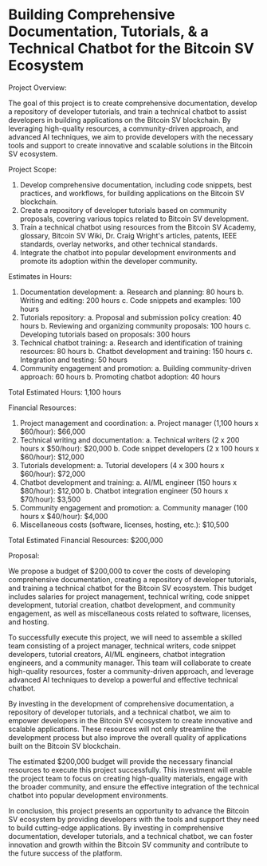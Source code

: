 # Building Comprehensive Documentation, Tutorials, & a Technical Chatbot for the Bitcoin SV Ecosystem

Project Overview:

The goal of this project is to create comprehensive documentation, develop a repository of developer tutorials, and train a technical chatbot to assist developers in building applications on the Bitcoin SV blockchain. By leveraging high-quality resources, a community-driven approach, and advanced AI techniques, we aim to provide developers with the necessary tools and support to create innovative and scalable solutions in the Bitcoin SV ecosystem.

Project Scope:

1. Develop comprehensive documentation, including code snippets, best practices, and workflows, for building applications on the Bitcoin SV blockchain.
2. Create a repository of developer tutorials based on community proposals, covering various topics related to Bitcoin SV development.
3. Train a technical chatbot using resources from the Bitcoin SV Academy, glossary, Bitcoin SV Wiki, Dr. Craig Wright's articles, patents, IEEE standards, overlay networks, and other technical standards.
4. Integrate the chatbot into popular development environments and promote its adoption within the developer community.

Estimates in Hours:

1. Documentation development: a. Research and planning: 80 hours b. Writing and editing: 200 hours c. Code snippets and examples: 100 hours
2. Tutorials repository: a. Proposal and submission policy creation: 40 hours b. Reviewing and organizing community proposals: 100 hours c. Developing tutorials based on proposals: 300 hours
3. Technical chatbot training: a. Research and identification of training resources: 80 hours b. Chatbot development and training: 150 hours c. Integration and testing: 50 hours
4. Community engagement and promotion: a. Building community-driven approach: 60 hours b. Promoting chatbot adoption: 40 hours

Total Estimated Hours: 1,100 hours

Financial Resources:

1. Project management and coordination: a. Project manager (1,100 hours x $60/hour): $66,000
2. Technical writing and documentation: a. Technical writers (2 x 200 hours x $50/hour): $20,000 b. Code snippet developers (2 x 100 hours x $60/hour): $12,000
3. Tutorials development: a. Tutorial developers (4 x 300 hours x $60/hour): $72,000
4. Chatbot development and training: a. AI/ML engineer (150 hours x $80/hour): $12,000 b. Chatbot integration engineer (50 hours x $70/hour): $3,500
5. Community engagement and promotion: a. Community manager (100 hours x $40/hour): $4,000
6. Miscellaneous costs (software, licenses, hosting, etc.): $10,500

Total Estimated Financial Resources: $200,000

Proposal:

We propose a budget of $200,000 to cover the costs of developing comprehensive documentation, creating a repository of developer tutorials, and training a technical chatbot for the Bitcoin SV ecosystem. This budget includes salaries for project management, technical writing, code snippet development, tutorial creation, chatbot development, and community engagement, as well as miscellaneous costs related to software, licenses, and hosting.

To successfully execute this project, we will need to assemble a skilled team consisting of a project manager, technical writers, code snippet developers, tutorial creators, AI/ML engineers, chatbot integration engineers, and a community manager. This team will collaborate to create high-quality resources, foster a community-driven approach, and leverage advanced AI techniques to develop a powerful and effective technical chatbot.

By investing in the development of comprehensive documentation, a repository of developer tutorials, and a technical chatbot, we aim to empower developers in the Bitcoin SV ecosystem to create innovative and scalable applications. These resources will not only streamline the development process but also improve the overall quality of applications built on the Bitcoin SV blockchain.

The estimated $200,000 budget will provide the necessary financial resources to execute this project successfully. This investment will enable the project team to focus on creating high-quality materials, engage with the broader community, and ensure the effective integration of the technical chatbot into popular development environments.

In conclusion, this project presents an opportunity to advance the Bitcoin SV ecosystem by providing developers with the tools and support they need to build cutting-edge applications. By investing in comprehensive documentation, developer tutorials, and a technical chatbot, we can foster innovation and growth within the Bitcoin SV community and contribute to the future success of the platform.
